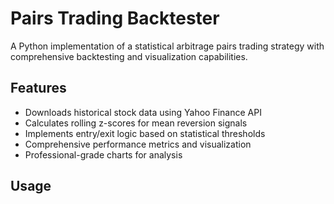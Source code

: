 # Pairs Trading Backtester

A Python implementation of a statistical arbitrage pairs trading strategy with comprehensive backtesting and visualization capabilities.

## Features
- Downloads historical stock data using Yahoo Finance API
- Calculates rolling z-scores for mean reversion signals
- Implements entry/exit logic based on statistical thresholds
- Comprehensive performance metrics and visualization
- Professional-grade charts for analysis

## Usage

